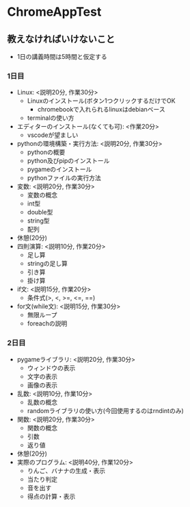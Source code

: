 # ChromeAppTest

## 教えなければいけないこと
- 1日の講義時間は5時間と仮定する
### 1日目
- Linux: <説明20分, 作業30分>
  - Linuxのインストール(ボタン1つクリックするだけでOK
    - chromebookで入れられるlinuxはdebianベース
  - terminalの使い方
- エディターのインストール(なくても可): <作業20分>
  - vscodeが望ましい
- pythonの環境構築・実行方法: <説明20分, 作業30分>
  - pythonの概要
  - python及びpipのインストール
  - pygameのインストール
  - pythonファイルの実行方法
- 変数: <説明20分, 作業30分>
  - 変数の概念
  - int型
  - double型
  - string型
  - 配列
- 休憩(20分)
- 四則演算: <説明10分, 作業20分>
  - 足し算
  - stringの足し算
  - 引き算
  - 掛け算
- if文: <説明15分, 作業20分>
  - 条件式(>, <, >=, <=, ==)
- for文(while文): <説明15分, 作業30分>
  - 無限ループ
  - foreachの説明
### 2日目
- pygameライブラリ: <説明20分, 作業30分>
  - ウィンドウの表示
  - 文字の表示
  - 画像の表示
- 乱数: <説明10分, 作業10分>
  - 乱数の概念
  - randomライブラリの使い方(今回使用するのはrndintのみ)
- 関数: <説明20分, 作業30分>
  - 関数の概念
  - 引数
  - 返り値
- 休憩(20分)
- 実際のプログラム: <説明40分, 作業120分>
  - りんご、バナナの生成・表示
  - 当たり判定
  - 音を出す
  - 得点の計算・表示
